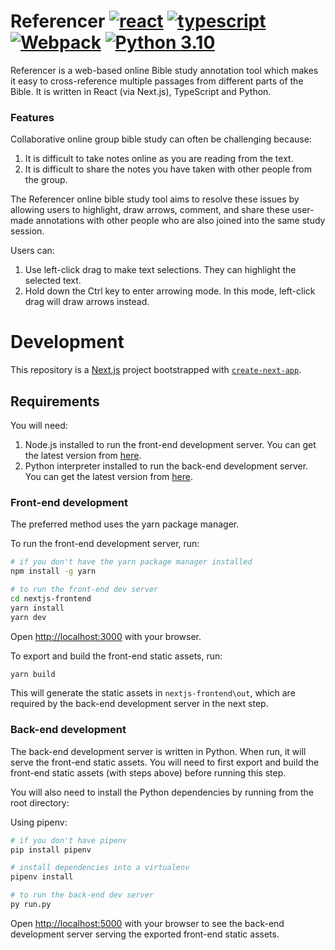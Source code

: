 # Referencer [![react](https://badges.aleen42.com/src/react.svg)](https://badges.aleen42.com/src/react.svg) [![typescript](https://badges.aleen42.com/src/typescript.svg)](https://badges.aleen42.com/src/typescript.svg) [![Webpack](https://badges.aleen42.com/src/webpack.svg)](https://badges.aleen42.com/src/webpack.svg) [![Python 3.10](https://img.shields.io/badge/python-3.9-blue.svg)](https://www.python.org/downloads/release/python-390/)

Referencer is a web-based online Bible study annotation tool which makes it easy to cross-reference multiple passages from different parts of the Bible. It is written in React (via Next.js), TypeScript and Python.

### Features

Collaborative online group bible study can often be challenging because:

1. It is difficult to take notes online as you are reading from the text.
2. It is difficult to share the notes you have taken with other people from the group.

The Referencer online bible study tool aims to resolve these issues by allowing users to highlight, draw arrows, comment, and share these user-made annotations with other people who are also joined into the same study session.

Users can:

1. Use left-click drag to make text selections. They can highlight the selected text.
2. Hold down the Ctrl key to enter arrowing mode. In this mode, left-click drag will draw arrows instead.

# Development

This repository is a [Next.js](https://nextjs.org/) project bootstrapped with [`create-next-app`](https://github.com/vercel/next.js/tree/canary/packages/create-next-app).

## Requirements

You will need:

1. Node.js installed to run the front-end development server. You can get the latest version from [here](https://nodejs.org/en/).
2. Python interpreter installed to run the back-end development server. You can get the latest version from [here](https://www.python.org/).

### Front-end development

The preferred method uses the yarn package manager.

To run the front-end development server, run:

```bash
# if you don't have the yarn package manager installed
npm install -g yarn

# to run the front-end dev server
cd nextjs-frontend
yarn install
yarn dev
```

Open [http://localhost:3000](http://localhost:3000) with your browser.

To export and build the front-end static assets, run:

```bash
yarn build
```

This will generate the static assets in `nextjs-frontend\out`, which are required by the back-end development server in the next step.

### Back-end development

The back-end development server is written in Python. When run, it will serve the front-end static assets. You will need to first export and build the front-end static assets (with steps above) before running this step.

You will also need to install the Python dependencies by running from the root directory:

Using pipenv:

```bash
# if you don't have pipenv
pip install pipenv

# install dependencies into a virtualenv
pipenv install

# to run the back-end dev server
py run.py
```

Open [http://localhost:5000](http://localhost:5000) with your browser to see the back-end development server serving the exported front-end static assets.
